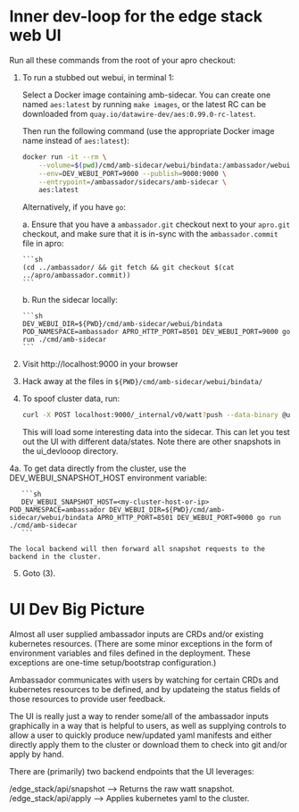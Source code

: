 # Inner dev-loop for the edge stack web UI

Run all these commands from the root of your apro checkout:

1. To run a stubbed out webui, in terminal 1:

   Select a Docker image containing amb-sidecar.  You can create one
   named `aes:latest` by running `make images`, or the latest RC can
   be downloaded from `quay.io/datawire-dev/aes:0.99.0-rc-latest`.

   Then run the following command (use the appropriate Docker image
   name instead of `aes:latest`):

   ```sh
   docker run -it --rm \
       --volume=$(pwd)/cmd/amb-sidecar/webui/bindata:/ambassador/webui/bindata \
       --env=DEV_WEBUI_PORT=9000 --publish=9000:9000 \
       --entrypoint=/ambassador/sidecars/amb-sidecar \
       aes:latest
   ```

   Alternatively, if you have `go`:

    a. Ensure that you have a `ambassador.git` checkout next to your
       `apro.git` checkout, and make sure that it is in-sync with the
       `ambassador.commit` file in apro:

       ```sh
       (cd ../ambassador/ && git fetch && git checkout $(cat ../apro/ambassador.commit))
       ```

    b. Run the sidecar locally:

       ```sh
       DEV_WEBUI_DIR=${PWD}/cmd/amb-sidecar/webui/bindata POD_NAMESPACE=ambassador APRO_HTTP_PORT=8501 DEV_WEBUI_PORT=9000 go run ./cmd/amb-sidecar
       ```

2. Visit http://localhost:9000 in your browser

3. Hack away at the files in `${PWD}/cmd/amb-sidecar/webui/bindata/`

4. To spoof cluster data, run:

   ```sh
   curl -X POST localhost:9000/_internal/v0/watt?push --data-binary @ui_devloop/snapshot.yaml
   ```

   This will load some interesting data into the sidecar. This can let
   you test out the UI with different data/states. Note there are
   other snapshots in the ui_devlooop directory.

4a. To get data directly from the cluster, use the DEV_WEBUI_SNAPSHOT_HOST environment variable:

       ```sh
       DEV_WEBUI_SNAPSHOT_HOST=<my-cluster-host-or-ip> POD_NAMESPACE=ambassador DEV_WEBUI_DIR=${PWD}/cmd/amb-sidecar/webui/bindata APRO_HTTP_PORT=8501 DEV_WEBUI_PORT=9000 go run ./cmd/amb-sidecar
       ```

    The local backend will then forward all snapshot requests to the backend in the cluster.

5. Goto (3).

# UI Dev Big Picture

Almost all user supplied ambassador inputs are CRDs and/or existing
kubernetes resources. (There are some minor exceptions in the form of
environment variables and files defined in the deployment. These
exceptions are one-time setup/bootstrap configuration.)

Ambassador communicates with users by watching for certain CRDs and
kubernetes resources to be defined, and by updateing the status fields
of those resources to provide user feedback.

The UI is really just a way to render some/all of the ambassador
inputs graphically in a way that is helpful to users, as well as
supplying controls to allow a user to quickly produce new/updated yaml
manifests and either directly apply them to the cluster or download
them to check into git and/or apply by hand.

There are (primarily) two backend endpoints that the UI leverages:

/edge_stack/api/snapshot --> Returns the raw watt snapshot.
/edge_stack/api/apply --> Applies kubernetes yaml to the cluster.
